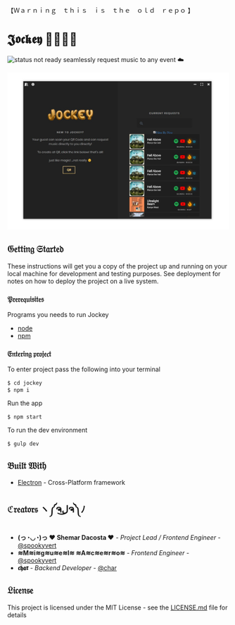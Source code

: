 【﻿Ｗａｒｎｉｎｇ　ｔｈｉｓ　ｉｓ　ｔｈｅ　ｏｌｄ　ｒｅｐｏ ﻿】

# 𝕵𝖔𝖈𝖐𝖊𝖞 💃🏾👏🏾
![status not ready](https://img.shields.io/badge/status-not%20ready-red.svg)
seamlessly request music to any event ☁️

![screenshot of jockey](screenshot.jpg)

## 𝔊𝔢𝔱𝔱𝔦𝔫𝔤 𝔖𝔱𝔞𝔯𝔱𝔢𝔡

These instructions will get you a copy of the project up and running on your local machine for development and testing purposes. See deployment for notes on how to deploy the project on a live system.

### 𝔓𝔯𝔢𝔯𝔢𝔮𝔲𝔦𝔰𝔦𝔱𝔢𝔰

Programs you needs to run Jockey

* [node](https://nodejs.org/en/)
* [npm](https://www.npmjs.com/get-npm)

### 𝔈𝔫𝔱𝔢𝔯𝔦𝔫𝔤 𝔭𝔯𝔬𝔧𝔢𝔠𝔱

To enter project pass the following into your terminal

```
$ cd jockey
$ npm i
```
Run the app
```
$ npm start
```
To run the dev environment

```
$ gulp dev
```

## 𝔅𝔲𝔦𝔩𝔱 𝔚𝔦𝔱𝔥

* [Electron](https://electronjs.org/) - Cross-Platform framework


## ℭ𝔯𝔢𝔞𝔱𝔬𝔯𝔰 ヽ༼ຈل͜ຈ༽ﾉ
* **(っ◔◡◔)っ ♥ Shemar Dacosta ♥** - *Project Lead / Frontend Engineer* - [@spookyvert](https://github.com/spookyvert)
* **≋M≋i≋g≋u≋e≋l≋ ≋A≋c≋e≋r≋o≋** - *Frontend Engineer* - [@spookyvert](https://github.com/AceroM)
* **𝖈𝖍𝖆𝖗** - *Backend Developer* - [@char](https://github.com/char)

## 𝔏𝔦𝔠𝔢𝔫𝔰𝔢

This project is licensed under the MIT License - see the [LICENSE.md](LICENSE.md) file for details
